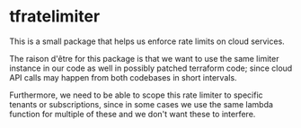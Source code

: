 # tfratelimiter

This is a small package that helps us enforce rate limits on cloud services.

The raison d'être for this package is that we want to use the same limiter
instance in our code as well in possibly patched terraform code; since cloud
API calls may happen from both codebases in short intervals.

Furthermore, we need to be able to scope this rate limiter to specific tenants
or subscriptions, since in some cases we use the same lambda function for
multiple of these and we don't want these to interfere.
